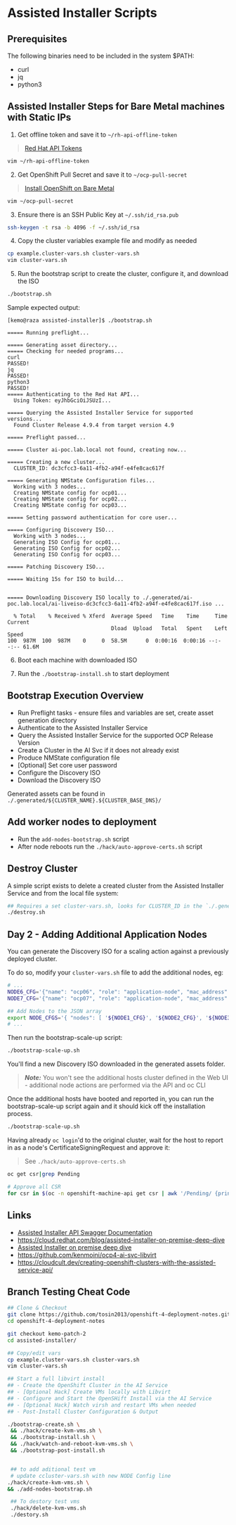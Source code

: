# Assisted Installer Scripts

## Prerequisites

The following binaries need to be included in the system $PATH:

- curl
- jq
- python3

## Assisted Installer Steps for Bare Metal machines with Static IPs

1. Get offline token and save it to `~/rh-api-offline-token`
> [Red Hat API Tokens](https://access.redhat.com/management/api)

```bash
vim ~/rh-api-offline-token
```

2. Get OpenShift Pull Secret and save it to `~/ocp-pull-secret`
> [Install OpenShift on Bare Metal](https://console.redhat.com/openshift/install/metal/installer-provisioned)

```bash
vim ~/ocp-pull-secret
```

3. Ensure there is an SSH Public Key at `~/.ssh/id_rsa.pub`

```bash
ssh-keygen -t rsa -b 4096 -f ~/.ssh/id_rsa
```

4. Copy the cluster variables example file and modify as needed

```bash
cp example.cluster-vars.sh cluster-vars.sh
vim cluster-vars.sh
```

5. Run the bootstrap script to create the cluster, configure it, and download the ISO

```bash
./bootstrap.sh
```

Sample expected output:

```
[kemo@raza assisted-installer]$ ./bootstrap.sh 

===== Running preflight...

===== Generating asset directory...
===== Checking for needed programs...
curl                                                                     PASSED!
jq                                                                       PASSED!
python3                                                                  PASSED!
===== Authenticating to the Red Hat API...
  Using Token: eyJhbGciOiJSUzI...

===== Querying the Assisted Installer Service for supported versions...
  Found Cluster Release 4.9.4 from target version 4.9

===== Preflight passed...

===== Cluster ai-poc.lab.local not found, creating now...

===== Creating a new cluster...
  CLUSTER_ID: dc3cfcc3-6a11-4fb2-a94f-e4fe8cac617f

===== Generating NMState Configuration files...
  Working with 3 nodes...
  Creating NMState config for ocp01...
  Creating NMState config for ocp02...
  Creating NMState config for ocp03...

===== Setting password authentication for core user...

===== Configuring Discovery ISO...
  Working with 3 nodes...
  Generating ISO Config for ocp01...
  Generating ISO Config for ocp02...
  Generating ISO Config for ocp03...

===== Patching Discovery ISO...

===== Waiting 15s for ISO to build...


===== Downloading Discovery ISO locally to ./.generated/ai-poc.lab.local/ai-liveiso-dc3cfcc3-6a11-4fb2-a94f-e4fe8cac617f.iso ...

  % Total    % Received % Xferd  Average Speed   Time    Time     Time  Current
                                 Dload  Upload   Total   Spent    Left  Speed
100  987M  100  987M    0     0  58.5M      0  0:00:16  0:00:16 --:--:-- 61.6M
```

6. Boot each machine with downloaded ISO

7. Run the `./bootstrap-install.sh` to start deployment

## Bootstrap Execution Overview

- Run Preflight tasks - ensure files and variables are set, create asset generation directory
- Authenticate to the Assisted Installer Service
- Query the Assisted Installer Service for the supported OCP Release Version
- Create a Cluster in the AI Svc if it does not already exist
- Produce NMState configuration file
- [Optional] Set core user password
- Configure the Discovery ISO
- Download the Discovery ISO

Generated assets can be found in `./.generated/${CLUSTER_NAME}.${CLUSTER_BASE_DNS}/`

## Add worker nodes to deployment
* Run the `add-nodes-bootstrap.sh` script
* After node reboots run the `./hack/auto-approve-certs.sh` script

## Destroy Cluster

A simple script exists to delete a created cluster from the Assisted Installer Service and from the local file system:

```bash
## Requires a set cluster-vars.sh, looks for CLUSTER_ID in the `./.generated/${CLUSTER_NAME}.${CLUSTER_BASE_DNS}/` directory
./destroy.sh
```

## Day 2 - Adding Additional Application Nodes

You can generate the Discovery ISO for a scaling action against a previously deployed cluster.

To do so, modify your `cluster-vars.sh` file to add the additional nodes, eg:

```bash
# ...
NODE6_CFG='{"name": "ocp06", "role": "application-node", "mac_address": "52:54:00:00:00:06", "ipv4": {"address": "192.168.42.66", "gateway": "192.168.42.1", "prefix": "24", "iface": "enp1s0"}}'
NODE7_CFG='{"name": "ocp07", "role": "application-node", "mac_address": "52:54:00:00:00:07", "ipv4": {"address": "192.168.42.67", "gateway": "192.168.42.1", "prefix": "24", "iface": "enp1s0"}}'

## Add Nodes to the JSON array
export NODE_CFGS='{ "nodes": [ '${NODE1_CFG}', '${NODE2_CFG}', '${NODE3_CFG}', '${NODE4_CFG}', '${NODE5_CFG}', '${NODE6_CFG}', '${NODE7_CFG}' ] }'
# ...
```

Then run the bootstrap-scale-up script:

```bash
./bootstrap-scale-up.sh
```

You'll find a new Discovery ISO downloaded in the generated assets folder.

> ***Note:*** You won't see the additional hosts cluster defined in the Web UI - additional node actions are performed via the API and oc CLI

Once the additional hosts have booted and reported in, you can run the bootstrap-scale-up script again and it should kick off the installation process.

```bash
./bootstrap-scale-up.sh
```

Having already `oc login`'d to the original cluster, wait for the host to report in as a node's CertificateSigningRequest and approve it:
> See `./hack/auto-approve-certs.sh`

```bash
oc get csr|grep Pending

# Approve all CSR
for csr in $(oc -n openshift-machine-api get csr | awk '/Pending/ {print $1}'); do oc adm certificate approve $csr;done
```

## Links

* [Assisted Installer API Swagger Documentation](https://generator.swagger.io/?url=https://raw.githubusercontent.com/openshift/assisted-service/master/swagger.yaml)
* https://cloud.redhat.com/blog/assisted-installer-on-premise-deep-dive
* [Assisted Installer on premise deep dive](https://github.com/latouchek/assisted-installer-deepdive)
* https://github.com/kenmoini/ocp4-ai-svc-libvirt
* https://cloudcult.dev/creating-openshift-clusters-with-the-assisted-service-api/

## Branch Testing Cheat Code

```bash
## Clone & Checkout
git clone https://github.com/tosin2013/openshift-4-deployment-notes.git
cd openshift-4-deployment-notes

git checkout kemo-patch-2
cd assisted-installer/

## Copy/edit vars
cp example.cluster-vars.sh cluster-vars.sh
vim cluster-vars.sh

## Start a full libvirt install
## - Create the OpenShift Cluster in the AI Service
## - [Optional Hack] Create VMs locally with Libvirt
## - Configure and Start the OpenSHift Install via the AI Service
## - [Optional Hack] Watch virsh and restart VMs when needed
## - Post-Install Cluster Configuration & Output

./bootstrap-create.sh \
 && ./hack/create-kvm-vms.sh \
 && ./bootstrap-install.sh \
 && ./hack/watch-and-reboot-kvm-vms.sh \
 && ./bootstrap-post-install.sh


 ## to add aditional test vm 
 # update ccluster-vars.sh with new NODE Config line
./hack/create-kvm-vms.sh \
&& ./add-nodes-bootstrap.sh

 ## To destory test vms
 ./hack/delete-kvm-vms.sh 
 ./destory.sh
```
